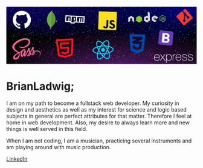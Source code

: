 
![Brian Ladwig](https://raw.githubusercontent.com/BrianLadwig/BrianLadwig/main/header.png)

# BrianLadwig;

I am on my path to become a fullstack web developer. My curiosity in design and aesthetics as well as my interest for science and logic based subjects in general are perfect attributes for that matter. Therefore I feel at home in web development. Also, my desire to always learn more and new things is well served in this field.

When I am not coding, I am a musician, practicing several instruments and am playing around with music production.


[LinkedIn](https://www.linkedin.com/in/brian-ladwig-54976b1a1/)
